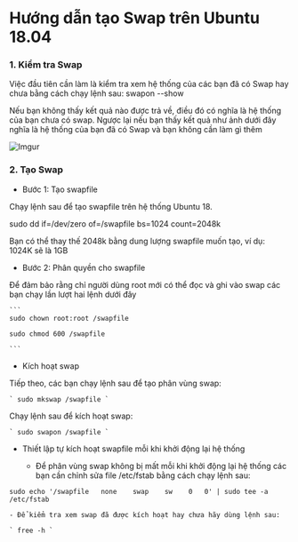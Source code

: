 # Hướng dẫn tạo Swap trên Ubuntu 18.04

### 1. Kiểm tra Swap

Việc đầu tiên cần làm là kiểm tra xem hệ thống của các bạn đã có Swap hay chưa bằng cách chạy lệnh sau:
swapon --show

Nếu bạn không thấy kết quả nào được trả về, điều đó có nghĩa là hệ thống của bạn chưa có swap. Ngược lại nếu bạn thấy kết quả như ảnh dưới đây nghĩa là hệ thống của bạn đã có Swap và bạn không cần làm gì thêm

![Imgur](https://imgur.com/Oo2CLKV.png)

### 2. Tạo Swap

- Bước 1: Tạo swapfile

Chạy lệnh sau để tạo swapfile trên hệ thống Ubuntu 18.

sudo dd if=/dev/zero of=/swapfile bs=1024 count=2048k

Bạn có thể thay thế 2048k bằng dung lượng swapfile muốn tạo, ví dụ: 1024K sẽ là 1GB

- Bước 2: Phân quyền cho swapfile

Để đảm bảo rằng chỉ người dùng root mới có thể đọc và ghi vào swap các bạn chạy lần lượt hai lệnh dưới đây

    ```
    sudo chown root:root /swapfile

    sudo chmod 600 /swapfile

    ```

- Kích hoạt swap

Tiếp theo, các bạn chạy lệnh sau để tạo phân vùng swap:

    ` sudo mkswap /swapfile `

Chạy lệnh sau để kích hoạt swap:

    ` sudo swapon /swapfile `

- Thiết lập tự kích hoạt swapfile mỗi khi khởi động lại hệ thống

    - Để phân vùng swap không bị mất mỗi khi khởi động lại hệ thống các bạn cần chỉnh sửa file /etc/fstab bằng cách chạy lệnh sau:

` sudo echo '/swapfile   none    swap    sw    0   0' | sudo tee -a /etc/fstab `

    - Để kiểm tra xem swap đã được kích hoạt hay chưa hãy dùng lệnh sau:

    ` free -h ` 
    


